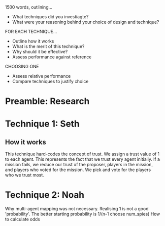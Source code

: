 1500 words, outlining...
- What techniques did you investiagte?
- What were your reasoning behind your choice of design and technique?

FOR EACH TECHNIQUE...
- Outline how it works
- What is the merit of this technique?
- Why should it be effective?
- Assess performance against reference

CHOOSING ONE
- Assess relative performance
- Compare techniques to justify choice

# Preamble: Research


# Technique 1: Seth
## How it works
This technique hard-codes the concept of trust.
We assign a trust value of 1 to each agent. This represents the fact that we trust every agent initially.
If a mission fails, we reduce our trust of the proposer, players in the mission, and players who voted for the mission.
We pick and vote for the players who we trust most.

# Technique 2: Noah
Why multi-agent mapping was not necessary.
Realising 1 is not a good 'probability'. The better starting probability is 1/(n-1 choose num_spies)
How to calculate odds